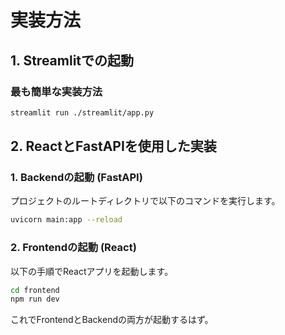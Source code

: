 # 実装方法

## 1. Streamlitでの起動

### 最も簡単な実装方法

```bash
streamlit run ./streamlit/app.py
```

## 2. ReactとFastAPIを使用した実装

### 1. Backendの起動 (FastAPI)

プロジェクトのルートディレクトリで以下のコマンドを実行します。

```bash
uvicorn main:app --reload
```

### 2. Frontendの起動 (React)

以下の手順でReactアプリを起動します。

```bash
cd frontend
npm run dev
```

これでFrontendとBackendの両方が起動するはず。


